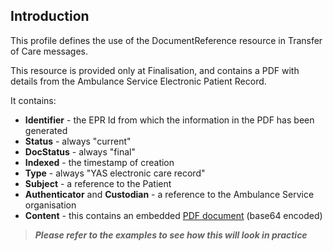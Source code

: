 ## Introduction
This profile defines the use of the DocumentReference resource in Transfer of Care messages. 

This resource is provided only at Finalisation, and contains a PDF with details from the Ambulance Service Electronic Patient Record.

It contains:

 - **Identifier** - the EPR Id from which the information in the PDF has been generated
 - **Status** - always "current"
 - **DocStatus** - always "final"
 - **Indexed** - the timestamp of creation
 - **Type** - always "YAS electronic care record"
 - **Subject** - a reference to the Patient
 - **Authenticator** and **Custodian** - a reference to the Ambulance Service organisation
 - **Content** - this contains an embedded [PDF document](ExampleToC.pdf) (base64 encoded)

>***Please refer to the examples to see how this will look in practice***